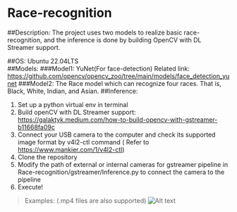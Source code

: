 # Race-recognition
##Description: The project uses two models to realize basic race-recognition, and the inference is done by building OpenCV with DL Streamer support.
>  
##OS: Ubuntu 22.04LTS  
##Models:
    ###Model1: YuNet(For face-detection) Related link: https://github.com/opencv/opencv_zoo/tree/main/models/face_detection_yunet
    ###Model2: The Race model which can recognize four races. That is, Black, White, Indian, and Asian.
##Inference: 
1. Set up a python virtual env in terminal 
2. Build openCV with DL Streamer support: https://galaktyk.medium.com/how-to-build-opencv-with-gstreamer-b11668fa09c
3. Connect your USB camera to the computer and check its supported image format by v4l2-ctl command ( Refer to https://www.mankier.com/1/v4l2-ctl)
4. Clone the repository
5. Modify the path of external or internal cameras for gstreamer pipeline in Race-recognition/gstreamer/Inference.py to connect the camera to the pipeline
6. Execute!
>
>Examples: (.mp4 files are also supported)
>![Alt text]("google-drive://henrywrb@gmail.com/0AD6Aq_8iqrD0Uk9PVA/1wK3ZwpXGLpX6H6yZ1NbbwDlQ0ZoM6UMw")
    
    


